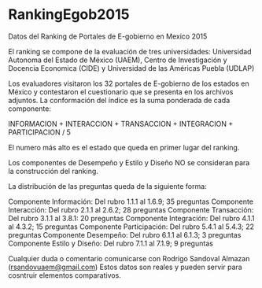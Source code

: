 # RankingEgob2015
Datos del Ranking de Portales de E-gobierno en Mexico 2015

El ranking se compone de la evaluación de tres universidades: Universidad Autonoma del Estado de México (UAEM), Centro de Investigación y Docencia Economica (CIDE) y Universidad de las Américas Puebla (UDLAP)

Los evaluadores visitaron los 32 portales de E-gobierno de los estados en México y contestaron el cuestionario que se presenta en los archivos adjuntos.
La conformación del índice es la suma ponderada de cada componente:

INFORMACION + INTERACCION + TRANSACCION + INTEGRACION + PARTICIPACION / 5

El numero más alto es el estado que queda en primer lugar del ranking.

Los componentes de Desempeño y Estilo y Diseño NO se consideran para la construcción del ranking.

La distribución de las preguntas queda de la siguiente forma:

Componente Información:
Del rubro 1.1.1 al 1.6.9; 35 preguntas
Componente Interacción:
Del rubro 2.1.1 al 2.6.2; 28 preguntas
Componente Transacción:
Del rubro 3.1.1 al 3.8.1: 20 preguntas
Componente Integración:
Del rubro 4.1.1 al 4.3.2; 15 preguntas
Componente Participación:
Del rubro 5.4.1 al 5.4.3; 22 preguntas
Componente Desempeño:
Del rubro 6.1.1 al 6.1.3; 3 preguntas
Componente Estilo y Diseño:
Del rubro 7.1.1 al 7.1.9; 9 preguntas

Cualquier duda o comentario comunicarse con Rodrigo Sandoval Almazan (rsandovuaem@gmail.com)
Estos datos son reales y pueden servir para cosntruir elementos comparativos. 
